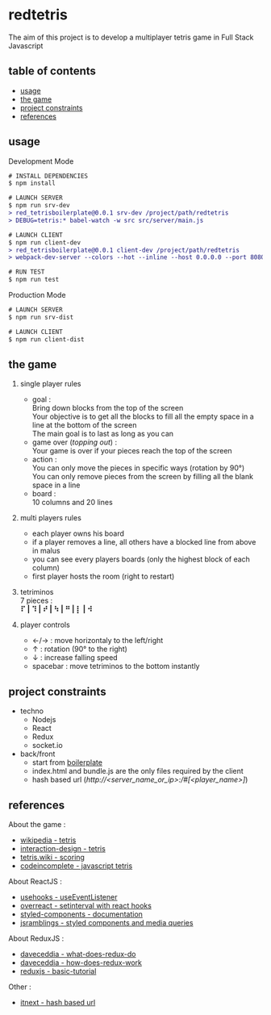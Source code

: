 # redtetris

The aim of this project is to develop a multiplayer tetris game in Full Stack Javascript

## table of contents
* [usage](#usage)
* [the game](#game)
* [project constraints](#constraints)
* [references](#references)

## usage <a id="usage"></a>
Development Mode
```diff
# INSTALL DEPENDENCIES
$ npm install

# LAUNCH SERVER
$ npm run srv-dev
> red_tetrisboilerplate@0.0.1 srv-dev /project/path/redtetris
> DEBUG=tetris:* babel-watch -w src src/server/main.js

# LAUNCH CLIENT
$ npm run client-dev
> red_tetrisboilerplate@0.0.1 client-dev /project/path/redtetris
> webpack-dev-server --colors --hot --inline --host 0.0.0.0 --port 8080

# RUN TEST
$ npm run test
```

Production Mode
```diff
# LAUNCH SERVER
$ npm run srv-dist

# LAUNCH CLIENT
$ npm run client-dist
```

## the game <a id="game"></a>
1. single player rules
    - goal : \
        Bring down blocks from the top of the screen \
        Your objective is to get all the blocks to fill all the empty space in a line at the bottom of the screen \
        The main goal is to last as long as you can
    - game over (*topping out*) : \
        Your game is over if your pieces reach the top of the screen
    - action : \
        You can only move the pieces in specific ways (rotation by 90°) \
        You can only remove pieces from the screen by filling all the blank space in a line
    - board : \
        10 columns and 20 lines

2. multi players rules
    - each player owns his board
    - if a player removes a line, all others have a blocked line from above in malus
    - you can see every players boards (only the highest block of each column)
    - first player hosts the room (right to restart)

3. tetriminos \
    7 pieces : \
    **⠏ | ⠹ | ⠞ | ⠳ | ⠛ | ⡇ | ⠺**

4. player controls
    - ←/→ : move horizontaly to the left/right
    - ↑ : rotation (90° to the right)
    - ↓ : increase falling speed
    - spacebar : move tetriminos to the bottom instantly

## project constraints <a id="constraints"></a>
- techno
    - Nodejs
    - React
    - Redux
    - socket.io
- back/front
    - start from [boilerplate](https://github.com/redpelicans/red_tetris_boilerplate)
    - index.html and bundle.js are the only files required by the client
    - hash based url (*http://<server_name_or_ip>:<port>/#<room>[<player_name>]*)

## references <a id="references"></a>
About the game :
- [wikipedia - tetris](https://en.wikipedia.org/wiki/Tetris#Game_pieces)
- [interaction-design - tetris](https://www.interaction-design.org/literature/article/a-game-explained-an-example-of-a-single-game-and-how-it-meets-the-rules-of-fun)
- [tetris.wiki - scoring](https://tetris.wiki/Scoring)
- [codeincomplete - javascript tetris](https://codeincomplete.com/posts/javascript-tetris/)

About ReactJS :
- [usehooks - useEventListener](https://usehooks.com/useEventListener/)
- [overreact - setinterval with react hooks](https://overreacted.io/making-setinterval-declarative-with-react-hooks/)
- [styled-components - documentation](https://styled-components.com/docs/basics)
- [jsramblings - styled components and media queries](https://jsramblings.com/2018/02/04/styled-components-media-queries.html)

About ReduxJS :
- [daveceddia - what-does-redux-do](https://daveceddia.com/what-does-redux-do/)
- [daveceddia - how-does-redux-work](https://daveceddia.com/how-does-redux-work/)
- [reduxjs - basic-tutorial](https://redux.js.org/basics/basic-tutorial)

Other :
- [itnext - hash based url](https://itnext.io/why-using-hash-based-urls-in-your-react-spa-will-save-you-more-time-than-you-think-a21e2c560879)
